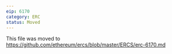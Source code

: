 ```yaml
---
eip: 6170
category: ERC
status: Moved
---
```


This file was moved to https://github.com/ethereum/ercs/blob/master/ERCS/erc-6170.md
